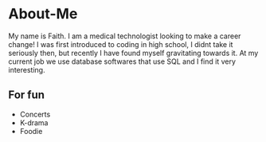 # About-Me
My name is Faith. I am a medical technologist looking to make a career change! I was first introduced to coding in high school, I didnt take it seriously then, but recently I have found myself gravitating towards it. At my current job we use database softwares that use SQL and I find it very interesting. 
## For fun
* Concerts
* K-drama
* Foodie
